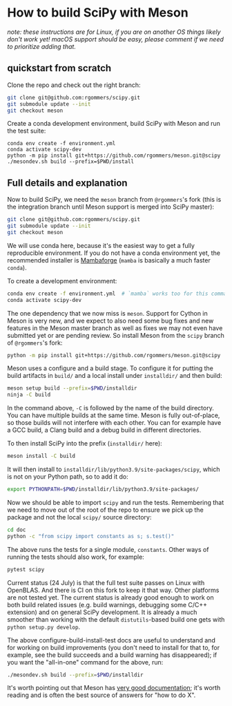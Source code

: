 # How to build SciPy with Meson

_note: these instructions are for Linux, if you are on another OS things likely
don't work yet! macOS support should be easy, please comment if we need to
prioritize adding that._

## quickstart from scratch

Clone the repo and check out the right branch:

```bash
git clone git@github.com:rgommers/scipy.git
git submodule update --init
git checkout meson
```

Create a conda development environment, build SciPy with Meson and run the test
suite:

```
conda env create -f environment.yml
conda activate scipy-dev
python -m pip install git+https://github.com/rgommers/meson.git@scipy
./mesondev.sh build --prefix=$PWD/install
```

## Full details and explanation

Now to build SciPy, we need the `meson` branch from `@rgommers`'s fork (this is
the integration branch until Meson support is merged into SciPy master):
```bash
git clone git@github.com:rgommers/scipy.git
git submodule update --init
git checkout meson
```

We will use conda here, because it's the easiest way to get a fully
reproducible environment. If you do not have a conda environment yet, the
recommended installer is
[Mambaforge](https://github.com/conda-forge/miniforge#mambaforge) (`mamba` is
basically a much faster `conda`).

To create a development environment:
```bash
conda env create -f environment.yml  # `mamba` works too for this command
conda activate scipy-dev
```

The one dependency that we now miss is `meson`. Support for Cython in Meson is
very new, and we expect to also need some bug fixes and new features in the
Meson master branch as well as fixes we may not even have submitted yet or are
pending review. So install Meson from the `scipy` branch of `@rgommers`'s fork:
```bash
python -m pip install git+https://github.com/rgommers/meson.git@scipy
```

Meson uses a configure and a build stage. To configure it for putting the build
artifacts in `build/` and a local install under `installdir/` and then build:
```bash
meson setup build --prefix=$PWD/installdir
ninja -C build
```
In the command above, `-C` is followed by the name of the build directory. You
can have multiple builds at the same time. Meson is fully out-of-place, so
those builds will not interfere with each other. You can for example have a GCC
build, a Clang build and a debug build in different directories.

To then install SciPy into the prefix (`installdir/` here):
```bash
meson install -C build
```
It will then install to `installdir/lib/python3.9/site-packages/scipy`, which
is not on your Python path, so to add it do:
```bash
export PYTHONPATH=$PWD/installdir/lib/python3.9/site-packages/
```

Now we should be able to import `scipy` and run the tests. Remembering that we
need to move out of the root of the repo to ensure we pick up the package and
not the local `scipy/` source directory:
```bash
cd doc
python -c "from scipy import constants as s; s.test()"
```
The above runs the tests for a single module, `constants`. Other ways of
running the tests should also work, for example:
```bash
pytest scipy
```

Current status (24 July) is that the full test suite passes on Linux with
OpenBLAS. And there is CI on this fork to keep it that way. Other platforms are
not tested yet.  The current status is already good enough to
work on both build related issues (e.g. build warnings, debugging some C/C++
extension) and on general SciPy development. It is already a much smoother than
working with the default `distutils`-based build one gets with
`python setup.py develop`.

The above configure-build-install-test docs are useful to understand and for
working on build improvements (you don't need to install for that to, for
example, see the build succeeds and a build warning has disappeared); if you
want the "all-in-one" command for the above, run:
```bash
./mesondev.sh build --prefix=$PWD/installdir
```

It's worth pointing out that Meson has [very good documentation](https://mesonbuild.com/);
it's worth reading and is often the best source of answers for "how to do X".

